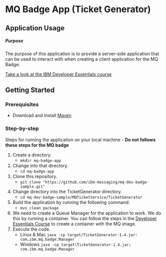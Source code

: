 # MQ Badge App (Ticket Generator)

## Application Usage

##### Purpose
The purpose of this application is to provide a server-side application that can be used to interact with when creating
a client application for the MQ Badge.

[Take a look at the IBM Developer Essentials course](https://developer.ibm.com/messaging/learn-mq/mq-tutorials/mq-dev-essentials/)

## Getting Started
### Prerequisites
* Download and Install [Maven](https://maven.apache.org/download.cgi)

### Step-by-step
Steps for running the application on your local machine - <b>Do not follows these steps for the MQ badge</b>
1. Create a directory.
    * ```mkdir mq-badge-app```
1. Change into that directory.
    * ```cd mq-badge-app```
1. Clone this repository.
    * ```git clone "https://github.com/ibm-messaging/mq-dev-badge-sample.git"```
1. Change directory into the TicketGenerator directory.
    * ```cd mq-dev-badge-sample/MQTicketService/TicketGenerator```
1. Build the application by running the following command:
    * ```mvn clean package```
1. We need to create a Queue Manager for the application to work. We do this by running a container. You can follow the steps in the [Developer Essentials Course](https://developer.ibm.com/learningpaths/ibm-mq-badge/create-configure-queue-manager/) to create a container with the MQ image.
1. Execute the code.
    * Linux & Mac ```java -cp target/TicketGenerator-1.4.jar: com.ibm.mq.badge.Manager```
    * Windows ```java -cp target\TicketGenerator-1.4.jar; com.ibm.mq.badge.Manager```